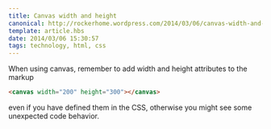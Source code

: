 ```yaml
---
title: Canvas width and height
canonical: http://rockerhome.wordpress.com/2014/03/06/canvas-width-and-height/
template: article.hbs
date: 2014/03/06 15:30:57
tags: technology, html, css
---
```

When using canvas, remember to add width and height attributes to the markup
```html
<canvas width="200" height="300"></canvas>
```
even if you have defined them in the CSS, otherwise you might see some unexpected code behavior.